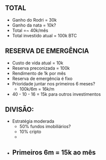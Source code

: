 ## TOTAL
- Ganho do Rodri = 30k
- Ganho da nata = 10k?
- Total =~ 40k/mês
- Total investido atual = 100k BTC

## RESERVA DE EMERGÊNCIA
- Custo de vida atual = 10k
- Reserva preconizada = 100k
- Rendimento de 1k por mês
- Reserva de emergência é fixo
- Prioridade juntar nos primeiros 6 meses?
	- 100k/6m = 16k/m
- 40 - 10 - 16 = 15k para outros investimentos

## DIVISÃO:
- Estratégia moderada
	- 50% fundos imobiliários?
	- 10% cripto
	- 
- Primeiros 6m = 15k ao mês
	- 